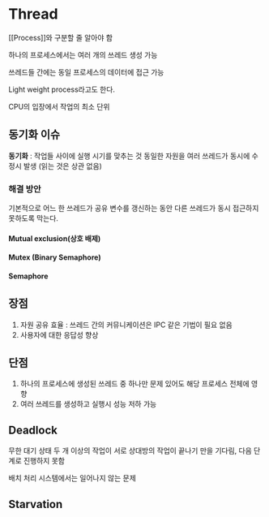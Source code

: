 # Thread
[[Process]]와 구분할 줄 알아야 함

하나의 프로세스에서는 여러 개의 쓰레드 생성 가능

쓰레드들 간에는 동일 프로세스의 데이터에 접근 가능

Light weight process라고도 한다. 

CPU의 입장에서 작업의 최소 단위

## 동기화 이슈
**동기화** : 작업들 사이에 실행 시기를 맞추는 것
동일한 자원을 여러 쓰레드가 동시에 수정시 발생  (읽는 것은 상관 없음)

### 해결 방안 
기본적으로 어느 한 쓰레드가 공유 변수를 갱신하는 동안 다른 쓰레드가 동시 접근하지 못하도록 막는다.

#### Mutual exclusion(상호 배제)

#### Mutex (Binary Semaphore)

#### Semaphore

## 장점
1. 자원 공유 효율 : 쓰레드 간의 커뮤니케이션은 IPC 같은 기법이 필요 없음
2. 사용자에 대한 응답성 향상

## 단점
1. 하나의 프로세스에 생성된 쓰레드 중 하나만 문제 있어도 해당 프로세스 전체에 영향
2. 여러 쓰레드를 생성하고 실행시 성능 저하 가능

## Deadlock

무한 대기 상태
두 개 이상의 작업이 서로 상대방의 작업이 끝나기 만을 기다림, 다음 단계로 진행하지 못함

배치  처리 시스템에서는 일어나지 않는 문제

## Starvation

